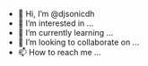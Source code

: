 - 👋 Hi, I’m @djsonicdh
- 👀 I’m interested in ...
- 🌱 I’m currently learning ...
- 💞️ I’m looking to collaborate on ...
- 📫 How to reach me ...

<!---
djsonicdh/djsonicdh is a ✨ special ✨ repository because its `README.md` (this file) appears on your GitHub profile.
You can click the Preview link to take a look at your changes.
--->
